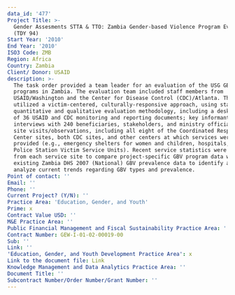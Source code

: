 ```yaml
---
data_id: '477'
Project Title: >-
  Gender Assesments STTA & TTO: Zambia Gender-based Violence Program Evaluation
  (TDY 94)
Start Year: '2010'
End Year: '2010'
ISO3 Code: ZMB
Region: Africa
Country: Zambia
Client/ Donor: USAID
description: >-
  The task order provided a team leader for an evaluation of the USG GBV
  programs in Zambia. The evaluation team included staff members from
  USAID/Washington and the Center for Disease Control (CDC)/Atlanta. The team
  utilized a victim-centered, culturally-responsive approach, using standard
  quantitative and qualitative evaluation methodology, including a desk review
  of 36 USAID and CDC monitoring and reporting documents; key informant
  interviews with 240 beneficiaries, stakeholders, and ministry officials; 24
  site visits/observations, including all eight of the Coordinated Response
  Center sites, both CDC sites, and other centers at which services were
  provided (e.g., emergency shelters for women and children, hospitals, and
  Police Station Victim Service Units). Recent service statistics were collected
  from each service site to compare project-specific GBV program data with
  existing Zambia DHS 2007 (National) GBV prevalence data to identify and
  analyze current trends regarding GBV types and prevalence.
Point of contact: ''
Email: ''
Phone: ''
Current Project? (Y/N): ''
Practice Area: 'Education, Gender, and Youth'
Prime: x
Contract Value USD: ''
M&E Practice Area: ''
Public Financial Management and Fiscal Sustainability Practice Area: ''
Contract Number: GEW-I-01-02-00019-00
Sub: ''
Link: ''
'Education, Gender, and Youth Development Practice Area': x
Link to the document file: Link
Knowledge Management and Data Analytics Practice Area: ''
Document Title: ''
Subcontract Number/Order Number/Grant Number: ''
---
```

